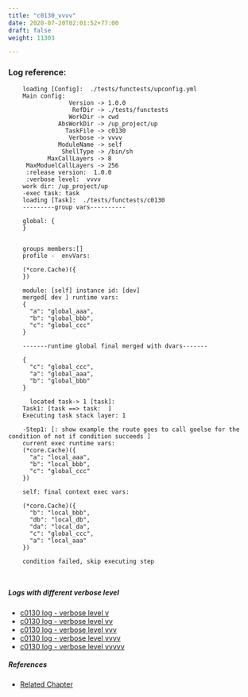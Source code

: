 ```yaml
---
title: "c0130_vvvv"
date: 2020-07-20T02:01:52+77:00
draft: false
weight: 11303

---
```


### Log reference: <no value>

```
    loading [Config]:  ./tests/functests/upconfig.yml
    Main config:
                 Version -> 1.0.0
                  RefDir -> ./tests/functests
                 WorkDir -> cwd
              AbsWorkDir -> /up_project/up
                TaskFile -> c0130
                 Verbose -> vvvv
              ModuleName -> self
               ShellType -> /bin/sh
           MaxCallLayers -> 8
     MaxModuelCallLayers -> 256
     :release version:  1.0.0
     :verbose level:  vvvv
    work dir: /up_project/up
    -exec task: task
    loading [Task]:  ./tests/functests/c0130
    ---------group vars----------
    
    global: {
    }
    
    
    groups members:[]
    profile -  envVars:
    
    (*core.Cache)({
    })
    
    module: [self] instance id: [dev]
    merged[ dev ] runtime vars:
    {
      "a": "global_aaa",
      "b": "global_bbb",
      "c": "global_ccc"
    }
    
    -------runtime global final merged with dvars-------
    
    {
      "c": "global_ccc",
      "a": "global_aaa",
      "b": "global_bbb"
    }
    
      located task-> 1 [task]: 
    Task1: [task ==> task:  ]
    Executing task stack layer: 1
    
    -Step1: [: show example the route goes to call goelse for the condition of not if condition succeeds ]
    current exec runtime vars:
    (*core.Cache)({
      "a": "local_aaa",
      "b": "local_bbb",
      "c": "global_ccc"
    })
    
    self: final context exec vars:
    
    (*core.Cache)({
      "b": "local_bbb",
      "db": "local_db",
      "da": "local_da",
      "c": "global_ccc",
      "a": "local_aaa"
    })
    
    condition failed, skip executing step 
    
    
```

##### Logs with different verbose level
* [c0130 log - verbose level v](../../logs/c0130_v)
* [c0130 log - verbose level vv](../../logs/c0130_vv)
* [c0130 log - verbose level vvv](../../logs/c0130_vvv)
* [c0130 log - verbose level vvvv](../../logs/c0130_vvvv)
* [c0130 log - verbose level vvvvv](../../logs/c0130_vvvvv)

##### References
* [Related Chapter](../../block-func/c0130)
